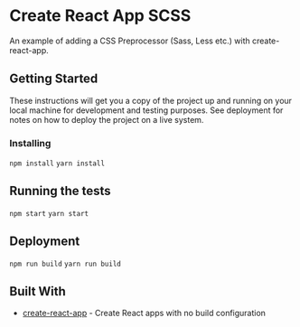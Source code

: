 # Create React App SCSS

An example of adding a CSS Preprocessor (Sass, Less etc.) with create-react-app. 

## Getting Started

These instructions will get you a copy of the project up and running on your local machine for development and testing purposes. See deployment for notes on how to deploy the project on a live system.

### Installing

`npm install`
`yarn install`

## Running the tests

`npm start`
`yarn start`

## Deployment

`npm run build`
`yarn run build`

## Built With

* [create-react-app](https://github.com/facebookincubator/create-react-app) - Create React apps with no build configuration